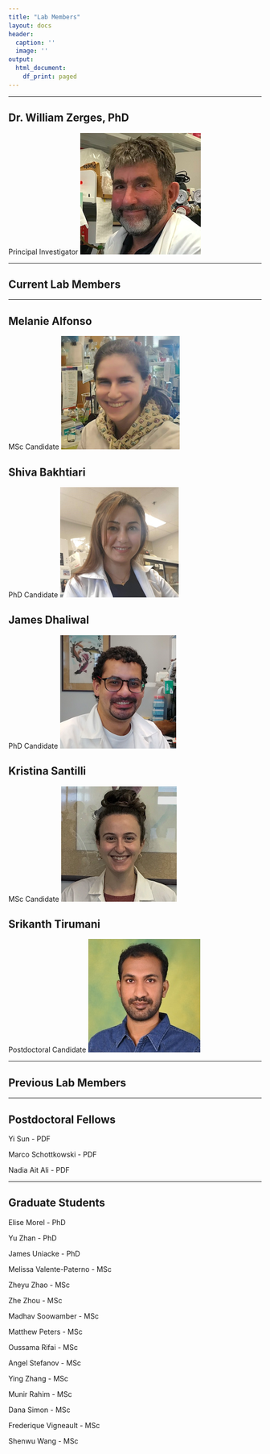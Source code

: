```yaml
---
title: "Lab Members"
layout: docs
header:
  caption: ''
  image: ''
output:
  html_document:
    df_print: paged
---
```


---
Dr. William Zerges, PhD
---
Principal Investigator
![.](headshot_bill.png)

---
## Current Lab Members
---

Melanie Alfonso
---
MSc Candidate
![.](melanie.png)

Shiva Bakhtiari
---
PhD Candidate
![.](shiva.png)

James Dhaliwal
---
PhD Candidate
![.](james.png)

Kristina Santilli
---
MSc Candidate
![.](kristina2.png)


Srikanth Tirumani
---
Postdoctoral Candidate
![.](srikanth.jpg)

---
## Previous Lab Members
---
Postdoctoral Fellows
---

Yi Sun - PDF

Marco Schottkowski - PDF

Nadia Ait Ali - PDF

---
Graduate Students 
---
Elise Morel - PhD

Yu Zhan - PhD

James Uniacke - PhD

Melissa Valente-Paterno - MSc

Zheyu Zhao - MSc

Zhe Zhou - MSc

Madhav Soowamber - MSc

Matthew Peters - MSc

Oussama Rifai - MSc

Angel Stefanov - MSc

Ying Zhang - MSc

Munir Rahim - MSc

Dana Simon - MSc

Frederique Vigneault - MSc

Shenwu Wang - MSc

